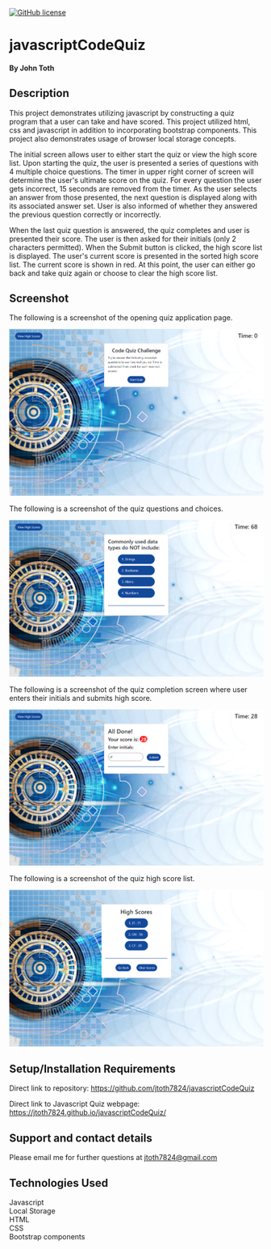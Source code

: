 [![GitHub license](https://img.shields.io/github/license/Naereen/StrapDown.js.svg)](https://www.mit.edu/~amini/LICENSE.md)

# javascriptCodeQuiz

#### By John Toth

## Description

This project demonstrates utilizing javascript by constructing a quiz program that a user can take and have scored.  This project utilized html, css and javascript in addition to incorporating bootstrap components.  This project also demonstrates usage of browser local storage concepts.

The initial screen allows user to either start the quiz or view the high score list.   Upon starting the quiz, the user is presented a series of questions with 4 multiple choice questions.   The timer in upper right corner of screen will determine the user's ultimate score on the quiz.   For every question the user gets incorrect, 15 seconds are removed from the timer.  As the user selects an answer from those presented, the next question is displayed along with its associated answer set.   User is also informed of whether they answered the previous question correctly or incorrectly.  

When the last quiz question is answered, the quiz completes and user is presented their score.  The user is then asked for their initials (only 2 characters permitted).   When the Submit button is clicked, the high score list is displayed.  The user's current score is presented in the sorted high score list.   The current score is shown in red.   At this point, the user can either go back and take quiz again or choose to clear the high score list.

## Screenshot

The following is a screenshot of the opening quiz application page.

<p align="center">
  <img src="./assets/images/StartScreenJavascriptQuiz.png" alt="Javascript Quiz Start screenshot">
</p>

The following is a screenshot of the quiz questions and choices.
<p align="center">
  <img src="./assets/images/JavascriptQuizQuestionScreen.png" alt="Javascript Quiz question/answers screenshot">
</p>

The following is a screenshot of the quiz completion screen where user enters their initials and submits high score.
<p align="center">
  <img src="./assets/images/SubmitQuizScoreScreen.png" alt="Javascript Quiz submit user initials/score screenshot">
</p>

The following is a screenshot of the quiz high score list.
<p align="center">
  <img src="./assets/images/ViewHighScoreList.png" alt="Javascript Quiz high score list screenshot">
</p>

## Setup/Installation Requirements

Direct link to repository:  https://github.com/jtoth7824/javascriptCodeQuiz

Direct link to Javascript Quiz webpage:  https://jtoth7824.github.io/javascriptCodeQuiz/

## Support and contact details

Please email me for further questions at jtoth7824@gmail.com

## Technologies Used

<div>Javascript</div>
<div>Local Storage</div>
<div>HTML</div>
<div>CSS</div>
<div>Bootstrap components</div>